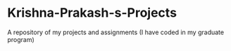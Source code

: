 # Krishna-Prakash-s-Projects
A repository of my projects and assignments (I have coded in my graduate program)
